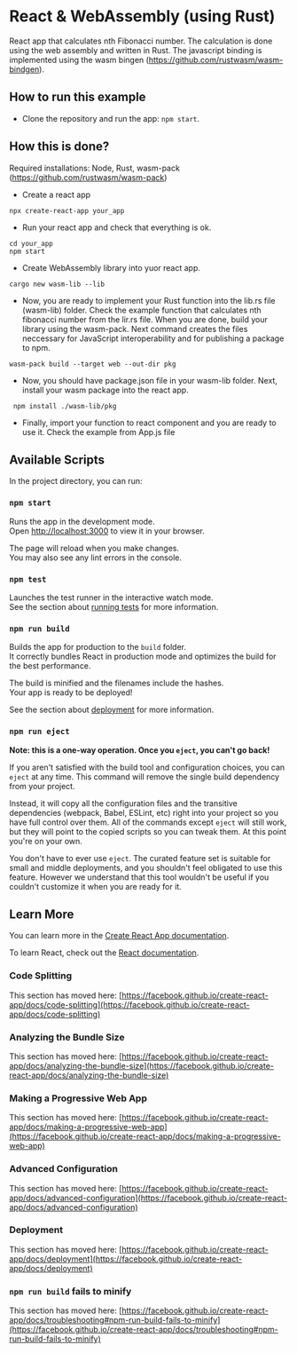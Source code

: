 # React & WebAssembly (using Rust)

React app that calculates nth Fibonacci number. The calculation is done using the web assembly and written in Rust. The javascript binding is implemented using the wasm bingen (https://github.com/rustwasm/wasm-bindgen).

## How to run this example
- Clone the repository and run the app: `npm start`.

## How this is done?
Required installations: Node, Rust, wasm-pack (https://github.com/rustwasm/wasm-pack)

- Create a react app
```
npx create-react-app your_app
```
- Run your react app and check that everything is ok.
```
cd your_app
npm start
```
- Create WebAssembly library into yuor react app. 
```
cargo new wasm-lib --lib
```
- Now, you are ready to implement your Rust function into the lib.rs file (wasm-lib) folder. Check the example function that 
calculates nth fibonacci number from the lir.rs file. When you are done, build your library using the wasm-pack. Next command creates the files neccessary for JavaScript interoperability and for publishing a package to npm. 
```
wasm-pack build --target web --out-dir pkg
```
- Now, you should have package.json file in your wasm-lib folder. Next, install your wasm package into the react app. 
```
 npm install ./wasm-lib/pkg
```
- Finally, import your function to react component and you are ready to use it. Check the example from App.js file

## Available Scripts

In the project directory, you can run:

### `npm start`

Runs the app in the development mode.\
Open [http://localhost:3000](http://localhost:3000) to view it in your browser.

The page will reload when you make changes.\
You may also see any lint errors in the console.

### `npm test`

Launches the test runner in the interactive watch mode.\
See the section about [running tests](https://facebook.github.io/create-react-app/docs/running-tests) for more information.

### `npm run build`

Builds the app for production to the `build` folder.\
It correctly bundles React in production mode and optimizes the build for the best performance.

The build is minified and the filenames include the hashes.\
Your app is ready to be deployed!

See the section about [deployment](https://facebook.github.io/create-react-app/docs/deployment) for more information.

### `npm run eject`

**Note: this is a one-way operation. Once you `eject`, you can't go back!**

If you aren't satisfied with the build tool and configuration choices, you can `eject` at any time. This command will remove the single build dependency from your project.

Instead, it will copy all the configuration files and the transitive dependencies (webpack, Babel, ESLint, etc) right into your project so you have full control over them. All of the commands except `eject` will still work, but they will point to the copied scripts so you can tweak them. At this point you're on your own.

You don't have to ever use `eject`. The curated feature set is suitable for small and middle deployments, and you shouldn't feel obligated to use this feature. However we understand that this tool wouldn't be useful if you couldn't customize it when you are ready for it.

## Learn More

You can learn more in the [Create React App documentation](https://facebook.github.io/create-react-app/docs/getting-started).

To learn React, check out the [React documentation](https://reactjs.org/).

### Code Splitting

This section has moved here: [https://facebook.github.io/create-react-app/docs/code-splitting](https://facebook.github.io/create-react-app/docs/code-splitting)

### Analyzing the Bundle Size

This section has moved here: [https://facebook.github.io/create-react-app/docs/analyzing-the-bundle-size](https://facebook.github.io/create-react-app/docs/analyzing-the-bundle-size)

### Making a Progressive Web App

This section has moved here: [https://facebook.github.io/create-react-app/docs/making-a-progressive-web-app](https://facebook.github.io/create-react-app/docs/making-a-progressive-web-app)

### Advanced Configuration

This section has moved here: [https://facebook.github.io/create-react-app/docs/advanced-configuration](https://facebook.github.io/create-react-app/docs/advanced-configuration)

### Deployment

This section has moved here: [https://facebook.github.io/create-react-app/docs/deployment](https://facebook.github.io/create-react-app/docs/deployment)

### `npm run build` fails to minify

This section has moved here: [https://facebook.github.io/create-react-app/docs/troubleshooting#npm-run-build-fails-to-minify](https://facebook.github.io/create-react-app/docs/troubleshooting#npm-run-build-fails-to-minify)
